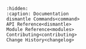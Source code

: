 ```{toctree}
:hidden:
:caption: Documentation
dismantle Commands<command>
API Reference<dismantle>
Module Reference<modules>
Contributing<contributing>
Change History<changelog>
```

```{include} ../../README.md
```
